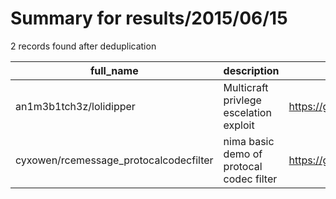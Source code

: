 
# Summary for results/2015/06/15
    
2 records found after deduplication

| full_name | description | html_url | matched_list | matched_count | pushed_at | size | stargazers_count | language | forks_count | vul_ids |
|----------------------------------------|------------------------------------------|-----------------------------------------------------------|----------------|-----------------|---------------------------|--------|--------------------|------------|---------------|-----------|
| an1m3b1tch3z/lolidipper | Multicraft privlege escelation exploit | https://github.com/an1m3b1tch3z/lolidipper | ['exploit'] | 1 | 2015-06-15 11:57:08+00:00 | 119 | 7 | C | 1 | [] |
| cyxowen/rcemessage_protocalcodecfilter | nima basic demo of protocal codec filter | https://github.com/cyxowen/rcemessage_protocalcodecfilter | ['rce'] | 1 | 2015-06-15 12:05:54+00:00 | 144 | 0 | Java | 0 | [] |

